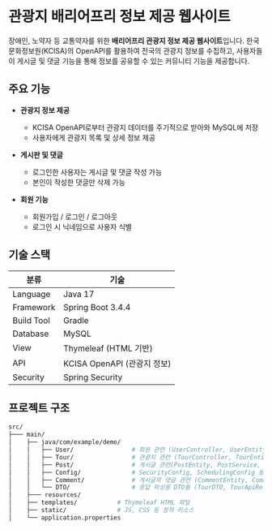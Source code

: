 # 관광지 배리어프리 정보 제공 웹사이트

장애인, 노약자 등 교통약자를 위한 **배리어프리 관광지 정보 제공 웹사이트**입니다. 한국문화정보원(KCISA)의 OpenAPI를 활용하여 전국의 관광지 정보를 수집하고, 사용자들이 게시글 및 댓글 기능을 통해 정보를 공유할 수 있는 커뮤니티 기능을 제공합니다.

## 주요 기능

- **관광지 정보 제공**
  - KCISA OpenAPI로부터 관광지 데이터를 주기적으로 받아와 MySQL에 저장
  - 사용자에게 관광지 목록 및 상세 정보 제공

- **게시판 및 댓글**
  - 로그인한 사용자는 게시글 및 댓글 작성 가능
  - 본인이 작성한 댓글만 삭제 가능

- **회원 기능**
  - 회원가입 / 로그인 / 로그아웃
  - 로그인 시 닉네임으로 사용자 식별

## 기술 스택

| 분류       | 기술                         |
|------------|------------------------------|
| Language   | Java 17                      |
| Framework  | Spring Boot 3.4.4            |
| Build Tool | Gradle                       |
| Database   | MySQL                        |
| View       | Thymeleaf (HTML 기반)        |
| API        | KCISA OpenAPI (관광지 정보)  |
| Security   | Spring Security              |

## 프로젝트 구조

```bash
src/
├─── main/
│    ├── java/com/example/demo/
│    │   ├── User/                # 회원 관련 (UserController, UserEntity, UserRepository 등)
│    │   ├── Tour/                # 관광지 관련 (TourController, TourEntity, TourRepository 등)
│    │   ├── Post/                # 게시글 관련(PostEntity, PostService, PostController 등)
│    │   ├── Config/              # SecurityConfig, SchedulingConfig 등
│    │   ├── Comment/             # 게시글의 댓글 관련 (CommentEntity, CommentService, CommentController 등)
│    │   └── DTO/                 # 응답 파싱용 DTO들 (TourDTO, TourApiResponseDTO 등)
│    ├─── resources/
│    ├── templates/           # Thymeleaf HTML 파일
│    ├── static/              # JS, CSS 등 정적 리소스
│    └── application.properties
